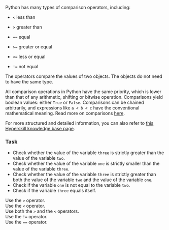 

Python has many types of comparison operators, including: 
- `<` less than
  
- `>` greater than 
  
- `==` equal 
  
- `>=` greater or equal
  
- `<=` less or equal
  
- `!=` not equal

The operators  compare the values of two objects. The objects do not need 
to have the same type.


All comparison operations in Python have the same priority, which is lower than
that of any arithmetic, shifting or bitwise operation. Comparisons yield boolean 
values: either `True` or `False`. Comparisons can be chained arbitrarily, and 
expressions like `a < b < c` have the 
conventional mathematical meaning. Read more on comparisons <a href="https://docs.python.org/3/reference/expressions.html#comparisons">here</a>.

For more structured and detailed information, you can also refer to [this Hyperskill knowledge base page](https://hyperskill.org/learn/step/5920?utm_source=jba&utm_medium=jba_courses_links).

### Task
 - Check whether the value of the variable `three` is strictly greater than the value of 
the variable `two`.
 - Check whether the value of the variable `one` is strictly smaller than the value of
   the variable `three`.
 - Check whether the value of the variable `three` is strictly greater than both the value of
   the variable `two` and the value of the variable `one`.
 - Check if the variable `one` is not equal to the variable `two`.
 - Check if the variable `three` equals itself.

<div class='hint'>Use the <code>></code> operator.</div>
<div class='hint'>Use the <code><</code> operator.</div>
<div class='hint'>Use both the <code>></code> and the <code><</code> operators.</div>
<div class='hint'>Use the <code>!=</code> operator.</div>
<div class='hint'>Use the <code>==</code> operator.</div>
